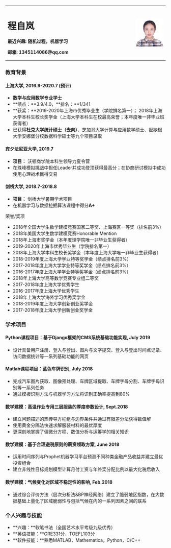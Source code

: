 <table border="0">
  <tr>
    <td width="80%">
      <h1>程自岚</h1>
      <p><b>最近兴趣: 随机过程，机器学习</b></p>      
      <p><b>邮箱: 1345114086@qq.com</b></p>
    </td>
    <td width="20%">
      <img src="/zilancheng.jpg" width="100%"> 
    </td>
  </tr>
</table>

### 教育背景

#### 上海大学, 2016.9-2020.7 (预计)
- **数学与应用数学专业学士**
- **绩点：**3.9/4.0，**排名：**1/341
- **获奖：**2019-2020年上海市优秀毕业生（学院排名第一）；
2018年上海大学本科生校长奖学金（上海大学本科生在校最高荣誉；本年度唯一非毕业班获得者）
- 已获得**杜克大学统计硕士（去向）**、芝加哥大学计算与应用数学硕士、密歇根大学安娜堡分校数据科学硕士等九个项目录取

#### 宾夕法尼亚大学, 2019.7
- **项目：** 沃顿商学院本科生领导力夏令营
- 在珠峰模拟挑战中担任Leader并成功登顶获得最高分；在协商研讨模拟中成功使用心理战术赢得交易

#### 剑桥大学, 2018.7-2018.8
- **项目：** 剑桥大学暑期学术项目
- 在机器学习与数据挖掘算法课程中得分**A+**

荣誉/奖项
- 2018年全国大学生数学建模竞赛国家二等奖、上海赛区一等奖（排名前3%）
- 2018年美国大学生数学建模竞赛Honorable Mention
- 2018年上海市奖学金（本年度理学院唯一非毕业生获得者）
- 2019-2020年上海市优秀毕业生（学院排名第一）
- 2018年上海大学本科生校长奖学金（本年度上海大学唯一非毕业生获得者）
- 2018-2019年度上海大学学业特等奖学金（绩点排名前3%）
- 2017-2018年度上海大学学业特等奖学金（绩点排名前3%）
- 2016-2017年度上海大学学业特等奖学金（绩点排名前3%）
- 2018年上海大学高等数学竞赛专业组二等奖
- 2017-2018年度上海大学优秀学生
- 2016-2017年度上海大学优秀学生
- 2018年上海大学海外学习优秀奖学金
- 2018-2019年度上海大学创新创业奖学金
- 2017-2018年度上海大学创新创业奖学金


### 学术项目

#### Python课程项目：基于Django框架的CMS系统基础功能实现, July 2019
- 设计具备用户注册、登入与登出、图片与文字提交、登入与登出时间点记录、访问数据统计等一系列基础功能的网页

#### Matlab课程项目：蓝色车牌识别, July 2018
- 完成汽车图片获取、图像预处理、车牌区域提取、车牌字母分割、车牌字母识别等一系列任务
- 通过模板识别方法与机器学习方法将识别正确率提高到80%

#### 数学建模：高温作业专用三层服装的厚度参数设计, Sept.2018
- 建立问题描述的热传导方程组与边界条件并通过有限差分法获得数值解
- 使用黄金分隔法快速求解服装材料的最优厚度
- 更深刻地掌握了偏微分方程、数值分析与运筹学的相关知识

#### 数学建模：基于合理避税原则的薪资领取方案, June 2018
- 运用时间序列与Prophet机器学习平台预测不同种类金融产品收益并建立最优投资组合
- 建立非线性目标规划模型计算月付工资与年终奖分配比例以最大化税后收入

#### 数学建模：气候变化对区域不稳定性的影响, Feb.2018
- 通过综合评价方法（层次分析法&BP神经网络）建立了脆弱地区指数，在大数据基础上量化了区域脆弱性与包括气候在内的一系列因素之间的联系

### 个人兴趣与技能
- **兴趣：**软笔书法（全国艺术水平考级九级优秀）
- **英语技能：**GRE331分，TOEFL103分
- **软件技能：**熟悉MATLAB，Mathematica，Python，C/C++
